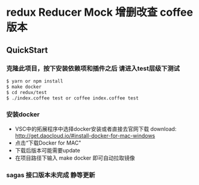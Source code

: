 # redux Reducer Mock 增删改查 coffee版本

## QuickStart
### 克隆此项目，按下安装依赖项和插件之后 请进入test层级下测试
```bash
$ yarn or npm install
$ make docker
$ cd redux/test
$ ./index.coffee test or coffee index.coffee test
```

### 安装docker
* VSC中的拓展程序中选择docker安装或者直接去官网下载 download: http://get.daocloud.io/#install-docker-for-mac-windows
* 点击“下载Docker for MAC"
* 下载后版本可能需要update
* 在项目路径下输入 make docker 即可自动拉取镜像

### sagas 接口版本未完成 静等更新
